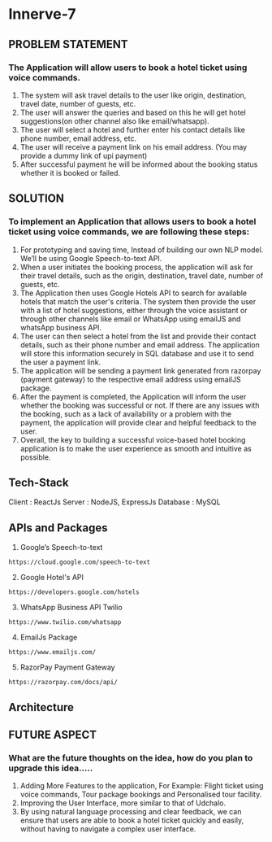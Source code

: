 # Innerve-7 

## PROBLEM STATEMENT

### The Application will allow users to book a hotel ticket using voice commands.

1) The system will ask travel details to the user like origin, destination, travel date, number of guests, etc.
2) The user will answer the queries and based on this he will get hotel suggestions(on other channel also like email/whatsapp).
3) The user will select a hotel and further enter his contact details like phone number, email address, etc.
4) The user will receive a payment link on his email address. (You may provide a dummy link of upi payment)
5) After successful payment he will be informed about the booking status whether it is booked or failed.

## SOLUTION

### To implement an Application that allows users to book a hotel ticket using voice commands, we are following these steps:

1) For prototyping and saving time, Instead of building our own NLP model. We’ll be using Google Speech-to-text API.
2) When a user initiates the booking process, the application will ask for their travel details, such as the origin, destination, travel date, number of guests, etc.
3) The Application then uses Google Hotels API to search for available hotels that match the user's criteria. The system then provide the user with a list of hotel suggestions, either through the voice assistant or through other channels like email or WhatsApp using emailJS and whatsApp business API.
4) The user can then select a hotel from the list and provide their contact details, such as their phone number and email address. The application will store this information securely in SQL database and use it to send the user a payment link.
5) The application will be sending a payment link generated from razorpay (payment gateway) to the respective email address using emailJS package.
6) After the payment is completed, the Application will inform the user whether the booking was successful or not. If there are any issues with the booking, such as a lack of availability or a problem with the payment, the application will provide clear and helpful feedback to the user.
7) Overall, the key to building a successful voice-based hotel booking application is to make the user experience as smooth and intuitive as possible.

## Tech-Stack

Client : ReactJs
Server : NodeJS, ExpressJs
Database : MySQL

## APIs and Packages 

1) Google’s Speech-to-text
```
https://cloud.google.com/speech-to-text
```
2) Google Hotel's API
```
https://developers.google.com/hotels
```
3) WhatsApp Business API Twilio
```
https://www.twilio.com/whatsapp
```
4) EmailJs Package
```
https://www.emailjs.com/
```
5) RazorPay Payment Gateway
```
https://razorpay.com/docs/api/
```

## Architecture


## FUTURE ASPECT

### What are the future thoughts on the idea, how do you plan to upgrade this idea…..

1) Adding More Features to the application, For Example: Flight ticket using voice commands, Tour package bookings and Personalised tour facility.
2) Improving the User Interface, more similar to that of Udchalo.
3) By using natural language processing and clear feedback, we can ensure that users are able to book a hotel ticket quickly and easily, without having to navigate a complex user interface.
